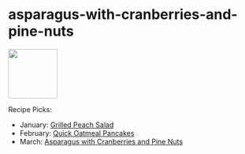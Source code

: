 # asparagus-with-cranberries-and-pine-nuts

<img src="http://api.adorable.io/avatars/100/cubapud%40flavor.magazine" height="100" width="100" />

Recipe Picks:

- January: [Grilled Peach Salad](../recipe/jan/grilled-peach-salad.md)
- February: [Quick Oatmeal Pancakes](../recipe/feb/quick-oatmeal-pancakes)
- March: [Asparagus with Cranberries and Pine Nuts](../recipe/mar/asparagus-with-cranberries-and-pine-nuts.md)
